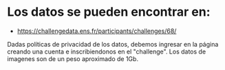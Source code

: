 
# Los datos se pueden encontrar en:

- https://challengedata.ens.fr/participants/challenges/68/

Dadas políticas de privacidad de los datos, debemos ingresar en la página creando una cuenta e inscribiendonos en el "challenge". Los datos de imagenes son de un peso aproximado de 1Gb.
